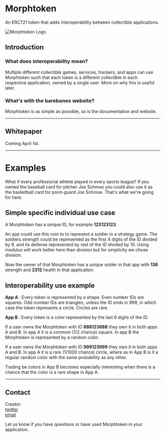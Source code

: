 # Morphtoken
An ERC721 token that adds interoperability between collectible applications.

![Morphtoken Logo](logo.png)

## Introduction

### What does interoperability mean?
Multiple different collectible games, services, trackers, and apps can use Morphtoken such that each token is a different collectible in each respective application, owned by a single user. More on why this is useful later.

### What's with the barebones website?
Morphtoken is as simple as possible, so is the documentation and website.

***

## Whitepaper
Coming April 1st.
***
# Examples

What if every professional athlete played in every sports league? If you owned the baseball card for pitcher Joe Schmoe you could also use it as the basketball card for point-guard Joe Schmoe.  That's what we're going for here.

## Simple specific individual use case  

A Morphtoken has a unique ID, for example **123123123**.  

An app could use this coin to to represent a soldier in a strategy game.  The soldiers strength could be represented as the first 4 digits of the ID divided by 9, and its defense represented by rest of the ID divided by 10.  Using modulus will work better here than division but for simplicity we chose division.

Now the owner of that Morphtoken has a unique solder in that app with **136** strength and **2312** health in that application.

## Interoperability use example

**App A** : Every token is represented by a shape. Even number IDs are squares. Odd number IDs are triangles, unless the ID ends in 999, in which case the token represents a circle. Circles are rare.

**App B** : Every token is a color represented by the last 6 digits of the ID.  

If a user owns the Morphtoken with ID **888123888** they own it in both apps A and B.  In app A it is a common (1/2 chance) square. In app B the Morphtoken is represented by a random color.

If a user owns the Morphtoken with ID **999123999** they own it in both apps A and B.  In app A it is a rare (1/1000 chance) circle, where as in App B is it a regular random color with the same probability as any other.

Trading be colors in App B becomes especially interesting when there is a chance that the color is a rare shape in App A.

***

## Contact
Creator:  
[twitter](https://twitter.com/cupojoseph)  
[email](mailto:jschiarizzi@gmail.com)

Let us know if you have questions or have used Morphtoken in your application.
